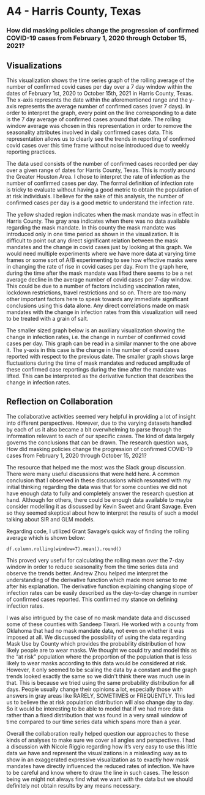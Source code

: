 # A4 - Harris County, Texas

### How did masking policies change the progression of confirmed COVID-19 cases from February 1, 2020 through October 15, 2021?

## Visualizations 

This visualization shows the time series graph of the rolling average of the number of confirmed covid cases per day over a 7 day window within the dates of February 1st, 2020 to October 15th, 2021 in Harris County, Texas. The x-axis represents the date within the aforementioned range and the y-axis represents the average number of confirmed cases (over 7 days). In order to interpret the graph, every point on the line corresponding to a date is the 7 day average of confirmed cases around that date. The rolling window average was chosen in this representation in order to remove the seasonality attributes involved in daily confirmed cases data. This representation allows us to clearly see the trends in reporting of confirmed covid cases over this time frame without noise introduced due to weekly reporting practices.  

The data used consists of the number of confirmed cases recorded per day over a given range of dates for Harris County, Texas. This is mostly around the Greater Houston Area. I chose to interpret the rate of infection as the number of confirmed cases per day. The formal definition of infection rate  is tricky to evaluate without having a good metric to obtain the population of at risk individuals. I believe for the sake of this analysis, the number of confirmed cases per day is a good metric to understand the infection rate.   

The yellow shaded region indicates when the mask mandate was in effect in Harris County. The gray area indicates when there was no data available regarding the mask mandate. In this county the mask mandate was introduced only in one time period as shown in the visualization. It is difficult to point out any direct significant relation between the mask mandates and the change in covid cases just by looking at this graph. We would need multiple experiments where we have more data at varying time frames or some sort of A/B experimenting to see how effective masks were in changing the rate of rise in covid cases per day. From the graph here, during the time after the mask mandate was lifted there seems to be a net average decline in the average number of covid cases per 7-day window. This could be due to a number of factors including vaccination rates, lockdown restrictions, travel restrictions and so on. There are too many other important factors here to speak towards any immediate significant conclusions using this data alone. Any direct correlations made on mask mandates with the change in infection rates from this visualization will need to be treated with a grain of salt.  

The smaller sized graph below is an auxiliary visualization showing the change in infection rates, i.e. the change in number of confirmed covid cases per day. This graph can be read in a similar manner to the one above it. The y-axis in this case is the change in the number of covid cases reported with respect to the previous date. The smaller graph shows large fluctuations during the time of mask mandates and reduced amplitude of these confirmed case reportings during the time after the mandate was lifted. This can be interpreted as the derivative function that describes the change in infection rates.  

 
## Reflection on Collaboration
The collaborative activities seemed very helpful in providing a lot of insight into different perspectives. However, due to the varying datasets handled by each of us it also became a bit overwhelming to parse through the information relevant to each of our specific cases. The kind of data largely governs the conclusions that can be drawn. The research question was, How did masking policies change the progression of confirmed COVID-19 cases from February 1, 2020 through October 15, 2021?   

The resource that helped me the most was the Slack group discussion. There were many useful discussions that were held here. A common conclusion that I observed in these discussions which resonated with my initial thinking regarding the data was that for some counties we did not have enough data to fully and completely answer the research question at hand. Although for others, there could be enough data available to maybe consider modelling it as discussed by Kevin Sweet and Grant Savage. Even so they seemed skeptical about how to interpret the results of such a model talking about SIR and GLM models.   

Regarding code, I utilized Grant Savage’s quick way of finding the rolling average which is shown below:
	
`df.column.rolling(window=7).mean().round()`

This proved very useful for calculating the rolling mean over the 7-day window in order to reduce seasonality from the time series data and observe the trends better. Andrew Zhou helped me interpret the understanding of the derivative function which made more sense to me after his explanation. The derivative function explaining changing slope of infection rates can be easily described as the day-to-day change in number of confirmed cases reported. This confirmed my stance on defining infection rates.  

I was also intrigued by the case of no mask mandate data and discussed some of these counties with Sandeep Tiwari. He worked with a county from Oklahoma that had no mask mandate data, not even on whether it was imposed at all. We discussed the possibility of using the data regarding Mask Use by County which provides the probability distribution of how likely people are to wear masks. We thought we could try and model this as the “at risk” population where the proportion of the population that is less likely to wear masks according to this data would be considered at risk. However, it only seemed to be scaling the data by a constant and the graph trends looked exactly the same so we didn't think there was much use in that. This is because we tried using the same probability distribution for all days. People usually change their opinions a lot, especially those with answers in gray areas like RARELY, SOMETIMES or FREQUENTLY. This led us to believe the at risk population distribution will also change day to day. So it would be interesting to be able to model that if we had more data rather than a fixed distribution that was found in a very small window of time compared to our time series data which spans more than a year.  

Overall the collaboration really helped question our approaches to these kinds of analyses to make sure we cover all angles and perspectives. I had a discussion with Nicole Riggio regarding how it’s very easy to use this little data we have and represent the visualizations in a misleading way as to show in an exaggerated expressive visualization as to exactly how mask mandates have directly influenced the reduced rates of infection. We have to be careful and know where to draw the line in such cases. The lesson being we might not always find what we want with the data but we should definitely not obtain results by any means necessary.  
